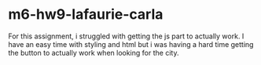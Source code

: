 # m6-hw9-lafaurie-carla

For this assignment, i struggled with getting the js part to actually work. I have an easy time with styling and html but i was having a hard time getting the button to actually work when looking for the city. 
